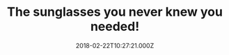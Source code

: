 ---
campaign-uuid: "c-3dc5189c-bbde-466b-8a80-da5669e7543a"
type: "Offer"
category: "Offer"
date: "2018-02-22T10:27:21.000Z"
end-date: "2018-05-31T09:00:00.000Z"
disable-form: false
is_promoted: false
has_entry_page: true
title: "The sunglasses you never knew you needed!"
competition-description: "See what you've been missing… and with the new Jawbreaker\
  \ sunglasses from Oakley you can! \r\nIf you were looking for the perfect match,\
  \ Oakley is a superb option. Available in different colours, numerous lens options\
  \ and an innovative Switchlock interchangeable lens system this new range will make\
  \ you stand out! If you want great optical quality… Oakley is hard to beat! <p>Think\
  \ no more and get them now!</p>"
hero-header: "Test Title"
terms-confirmation: "N/A"
banner-img: "https://assets.expresslyapp.com/asset-1f7944fb-1ddf-46fc-9d13-43f5e0d4d144.jpg"
logo-left-href: "http://uk.oakley.com"
logo-left-image: "https://assets.expresslyapp.com/asset-bc34b739-db19-4559-ad7d-43d9d417ad45.jpg"
logo-left-title: "Oakley"
bg-image-hero: "https://assets.expresslyapp.com/asset-e1a409e7-c8cb-4f1f-8220-8c65efa1de1d.jpg"
bg-image-first: "https://assets.expresslyapp.com/asset-d0c4c4dd-893b-48ac-a96a-cf8042409152.jpg"
section1-content: "Test"
entry-title: "Test"
entry-content: "Test Content"
has-winner: false
prize-description: "a new pair of Oakley Jawbreaker sunglasses"
---